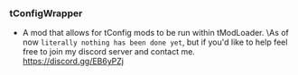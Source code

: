 ### tConfigWrapper
- A mod that allows for tConfig mods to be run within tModLoader.
\As of now `literally nothing has been done yet`, but if you'd like to help feel free to join my discord server and contact me.
https://discord.gg/EB6yPZj
